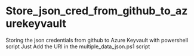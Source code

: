 # Store_json_cred_from_github_to_azurekeyvault
Storing the json credentials from github to Azure Keyvault with powershell script
Just Add the URI in the multiple_data_json.ps1 script
